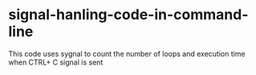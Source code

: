 # signal-hanling-code-in-command-line
This code uses sygnal to count  the number of loops  and execution time when CTRL+ C signal is sent
